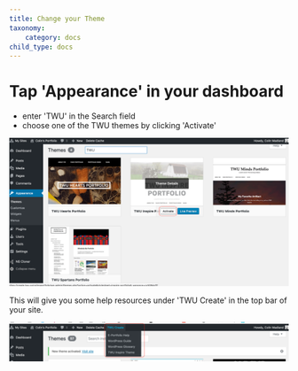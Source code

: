 ```yaml
---
title: Change your Theme
taxonomy:
    category: docs
child_type: docs
---
```


# Tap 'Appearance' in your dashboard

- enter 'TWU' in the Search field
- choose one of the TWU themes by clicking 'Activate'

![](theme-1.png)

This will give you some help resources under 'TWU Create' in the top bar of your site.

![](theme-2.png)
